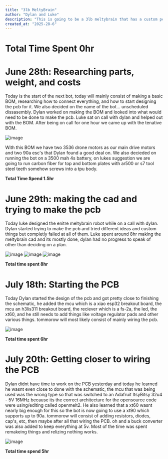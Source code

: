 ```yaml
---
title: "3lb MeltyBrain"
author: "Dylan and Luke"
description: "This is going to be a 3lb meltybrain that has a custom pcb to control pwm movement"
created_at: "2025-28-6"
---
```

# Total Time Spent 0hr

# June 28th: Researching parts, weight, and costs

Today is the start of the next bot, today will mainly consist of making a basic BOM, researching how to connect everything, and how to start designing the pcb for it. We also decided on the name of the bot... unscheduled dissasembly. Dylan worked on making the BOM and looked into what would need to be done to make the pcb. Luke sat on call with dylan and helped out with the BOM. After being on call for one hour we came up with the tenative BOM.

![image](https://github.com/user-attachments/assets/64e6b240-3704-41b0-bd76-19129e2d1823)

With this BOM we have two 3536 drone motors as our main drive motors and two 90a esc's that Dylan found a good deal on. We also decieded on running the bot on a 3500 mah 4s battery, on lukes suggestion we are going to run carbon fiber for top and bottom plates with ar500 or s7 tool steel teeth somehow screws into a tpu body. 

**Total Time Spend 1.5hr**

# June 29th: making the cad and trying to make the pcb

Today luke designed the enitre meltybrain robot while on a call with dylan. Dylan started trying to make the pcb and tried different ideas and custom things but completly failed at all of them. Luke spent around 8hr making the meltybrain cad and its mostly done, dylan had no progress to speak of other than deciding on a plan.

![image](https://github.com/user-attachments/assets/e41fcb9e-9832-4c37-90cd-c68255b39981)
![image](https://github.com/user-attachments/assets/263007fa-38ad-49f9-9e12-a08b5cc27c43)
![image](https://github.com/user-attachments/assets/aeae5ecb-53cc-4c41-926c-c87c14aa5500)

**Total time spent 8hr**

# July 18th: Starting the PCB

Today Dylan started the design of the pcb and got pretty close to finishing the schematic, he added the mcu which is a xiao esp32 breakout board, the mcu an h3lis311 breakout board, the reciever which is a fs-2a, the led, the xt60, and he still needs to add things like voltage regulator pads and other various things. tommorow will most likely consist of mainly wiring the pcb.

![image](https://github.com/user-attachments/assets/ae449426-af5a-4c87-ad0e-6ca301b02cf3)

**Total time spent 6hr**

# July 20th: Getting closer to wiring the PCB

Dylan didnt have time to work on the PCB yesterday and today he learned he wasnt even close to done with the schematic, the mcu that was being used was the wrong type so that was switched to an Adafruit ItsyBitsy 32u4 - 5V 16MHz because its the correct architecture for the opensource code were using/editing called openmelt2. He also learned that a xt60 wasnt nearly big enough for this so the bot is now going to use a xt90 which supports up to 90a. tommorow will consist of adding resistors, diodes, cap's, etc, then maybe after all that wiring the PCB. oh and a buck converter was also added to keep everything at 5v. Most of the time was spent remakeing things and relizing nothing works.

![image](https://github.com/user-attachments/assets/65da2628-63cd-44c1-8b85-a7690f9aad56)

**Total time spend 5hr**


